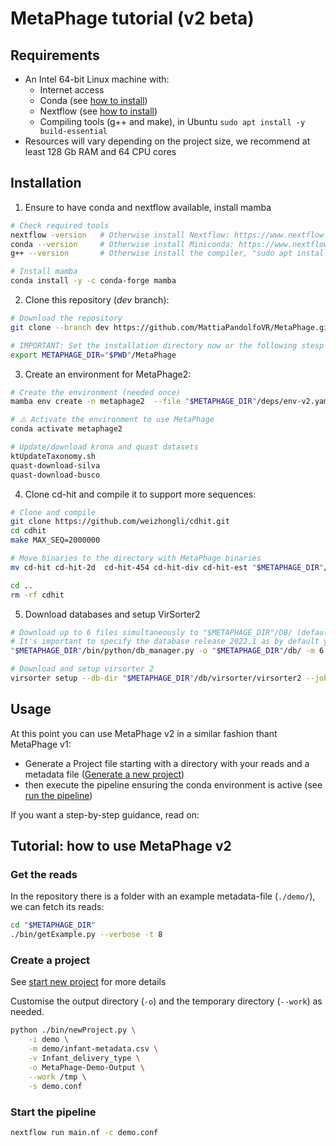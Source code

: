 # MetaPhage tutorial (v2 beta)

## Requirements

* An Intel 64-bit Linux machine with:
  * Internet access
  * Conda (see [how to install](https://telatin.github.io/microbiome-bioinformatics/Install-Miniconda/))
  * Nextflow (see [how to install](https://www.nextflow.io/docs/latest/getstarted.html#installation))
  * Compiling tools (g++ and make), in Ubuntu `sudo apt install -y build-essential`
* Resources will vary depending on the project size, we recommend at least 128 Gb RAM and 64 CPU cores

## Installation

1. Ensure to have conda and nextflow available, install mamba

```bash
# Check required tools
nextflow -version   # Otherwise install Nextflow: https://www.nextflow.io/
conda --version     # Otherwise install Miniconda: https://www.nextflow.io/
g++ --version       # Otherwise install the compiler, "sudo apt install build-essential" from ubuntu

# Install mamba
conda install -y -c conda-forge mamba
```

2. Clone this repository (*dev* branch):

```bash
# Download the repository
git clone --branch dev https://github.com/MattiaPandolfoVR/MetaPhage.git

# IMPORTANT: Set the installation directory now or the following stesp won't work
export METAPHAGE_DIR="$PWD"/MetaPhage
```

3. Create an environment for MetaPhage2:

```bash
# Create the environment (needed once)
mamba env create -n metaphage2  --file "$METAPHAGE_DIR"/deps/env-v2.yaml

# ⚠️ Activate the environment to use MetaPhage
conda activate metaphage2

# Update/download krona and quast datasets
ktUpdateTaxonomy.sh
quast-download-silva
quast-download-busco
```

4. Clone cd-hit and compile it to support more sequences:

```bash 
# Clone and compile
git clone https://github.com/weizhongli/cdhit.git
cd cdhit
make MAX_SEQ=2000000 

# Move binaries to the directory with MetaPhage binaries
mv cd-hit cd-hit-2d  cd-hit-454 cd-hit-div cd-hit-est "$METAPHAGE_DIR"/bin/

cd ..
rm -rf cdhit
```

5. Download databases and setup VirSorter2

```bash
# Download up to 6 files simultaneously to "$METAPHAGE_DIR"/DB/ (default location)
# It's important to specify the database release 2022.1 as by default you will get the bundle for v1
"$METAPHAGE_DIR"/bin/python/db_manager.py -o "$METAPHAGE_DIR"/db/ -m 6 -r 2022.1

# Download and setup virsorter 2
virsorter setup --db-dir "$METAPHAGE_DIR"/db/virsorter/virsorter2 --jobs 4
```

## Usage

At this point you can use MetaPhage v2 in a similar fashion thant MetaPhage v1:
* Generate a Project file starting with a directory with your reads and a metadata file ([Generate a new project](https://mattiapandolfovr.github.io/MetaPhage/new))
* then execute the pipeline ensuring the conda environment is active (see [run the pipeline](https://mattiapandolfovr.github.io/MetaPhage/tutorial#create-the-project-configuration-file))

If you want a step-by-step guidance, read on:

## Tutorial: how to use MetaPhage v2

### Get the reads

In the repository there is a folder with an example metadata-file (`./demo/`), we can fetch its reads:

```bash
cd "$METAPHAGE_DIR"
./bin/getExample.py --verbose -t 8
```

### Create a project

See [start new project](https://mattiapandolfovr.github.io/MetaPhage/new) for more details

Customise the output directory (`-o`) and the temporary directory (`--work`) as needed.

```bash
python ./bin/newProject.py \
    -i demo \
    -m demo/infant-metadata.csv \
    -v Infant_delivery_type \
    -o MetaPhage-Demo-Output \
    --work /tmp \
    -s demo.conf
```

### Start the pipeline

```bash
nextflow run main.nf -c demo.conf
```

